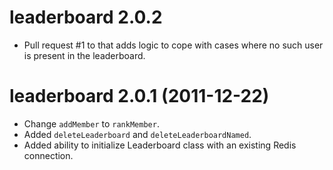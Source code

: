 # leaderboard 2.0.2

* Pull request #1 to that adds logic to cope with cases where no such user is present in the leaderboard.

# leaderboard 2.0.1 (2011-12-22)

* Change `addMember` to `rankMember`.
* Added `deleteLeaderboard` and `deleteLeaderboardNamed`.
* Added ability to initialize Leaderboard class with an existing Redis connection.